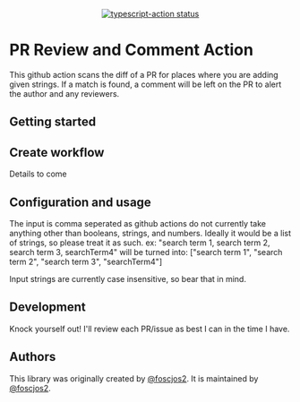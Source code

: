 <p align="center">
  <a href="https://github.com/actions/typescript-action/actions"><img alt="typescript-action status" src="https://github.com/actions/typescript-action/workflows/build-test/badge.svg"></a>
</p>

# PR Review and Comment Action

This github action scans the diff of a PR for places where you are adding given strings. If a match is found, a comment will be left on the PR to alert the author and any reviewers.

## Getting started

## Create workflow

Details to come

## Configuration and usage

The input is comma seperated as github actions do not currently take anything other than booleans, strings, and numbers.
Ideally it would be a list of strings, so please treat it as such.
ex: "search term 1, search term 2, search term 3, searchTerm4" will be turned into: ["search term 1", "search term 2", "search term 3", "searchTerm4"]

Input strings are currently case insensitive, so bear that in mind.

## Development

Knock yourself out! I'll review each PR/issue as best I can in the time I have.

## Authors

This library was originally created by [@foscjos2](https://github.com/foscjos2/). It is maintained by [@foscjos2](https://github.com/foscjos2/).
